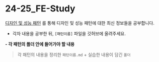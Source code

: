 # 24-25_FE-Study

[디자인 및 성능 패턴](https://patterns-dev-kr.github.io/) 를 통해 디자인 및 성능 패턴에 대한 최신 정보들을 공부합니다.


- 각자 내용을 공부한 뒤,
  `[패턴이름]` 파일을 깃허브에 올려주세요.

**- 각 패턴의 폴더 안에 들어가야 할 내용**
> 각 패턴의 내용을 정리한 `패턴이름.md` + 실습한 내용이 담긴 `폴더`
